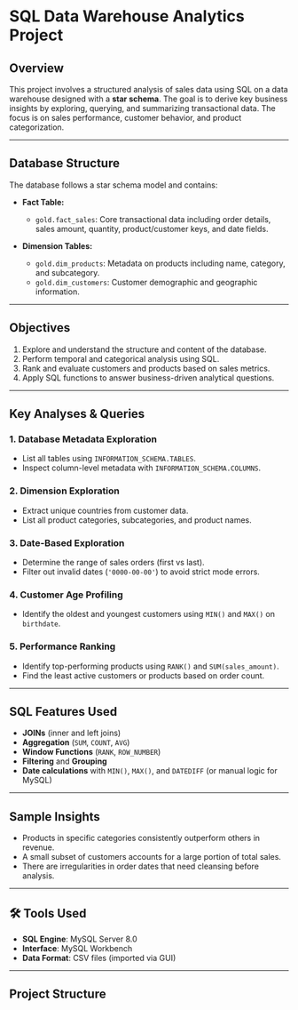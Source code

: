 # SQL Data Warehouse Analytics Project

##  Overview

This project involves a structured analysis of sales data using SQL on a data warehouse designed with a **star schema**. The goal is to derive key business insights by exploring, querying, and summarizing transactional data. The focus is on sales performance, customer behavior, and product categorization.

---

##  Database Structure

The database follows a star schema model and contains:

- **Fact Table:**
  - `gold.fact_sales`: Core transactional data including order details, sales amount, quantity, product/customer keys, and date fields.

- **Dimension Tables:**
  - `gold.dim_products`: Metadata on products including name, category, and subcategory.
  - `gold.dim_customers`: Customer demographic and geographic information.

---

## Objectives

1. Explore and understand the structure and content of the database.
2. Perform temporal and categorical analysis using SQL.
3. Rank and evaluate customers and products based on sales metrics.
4. Apply SQL functions to answer business-driven analytical questions.

---

##  Key Analyses & Queries

### 1. **Database Metadata Exploration**
- List all tables using `INFORMATION_SCHEMA.TABLES`.
- Inspect column-level metadata with `INFORMATION_SCHEMA.COLUMNS`.

### 2. **Dimension Exploration**
- Extract unique countries from customer data.
- List all product categories, subcategories, and product names.

### 3. **Date-Based Exploration**
- Determine the range of sales orders (first vs last).
- Filter out invalid dates (`'0000-00-00'`) to avoid strict mode errors.

### 4. **Customer Age Profiling**
- Identify the oldest and youngest customers using `MIN()` and `MAX()` on `birthdate`.

### 5. **Performance Ranking**
- Identify top-performing products using `RANK()` and `SUM(sales_amount)`.
- Find the least active customers or products based on order count.

---

##  SQL Features Used

- **JOINs** (inner and left joins)
- **Aggregation** (`SUM`, `COUNT`, `AVG`)
- **Window Functions** (`RANK`, `ROW_NUMBER`)
- **Filtering** and **Grouping**
- **Date calculations** with `MIN()`, `MAX()`, and `DATEDIFF` (or manual logic for MySQL)

---

##  Sample Insights

- Products in specific categories consistently outperform others in revenue.
- A small subset of customers accounts for a large portion of total sales.
- There are irregularities in order dates that need cleansing before analysis.

---

## 🛠 Tools Used

- **SQL Engine**: MySQL Server 8.0
- **Interface**: MySQL Workbench
- **Data Format**: CSV files (imported via GUI)

---

## Project Structure

